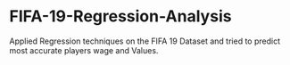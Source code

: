 # FIFA-19-Regression-Analysis
Applied Regression techniques on the FIFA 19 Dataset and tried to predict most accurate players wage and Values.

